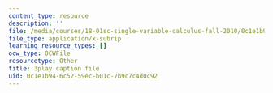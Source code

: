 ```yaml
---
content_type: resource
description: ''
file: /media/courses/18-01sc-single-variable-calculus-fall-2010/0c1e1b946c5259ecb01c7b9c7c4d0c92_FK1n3TVQIhc.vtt
file_type: application/x-subrip
learning_resource_types: []
ocw_type: OCWFile
resourcetype: Other
title: 3play caption file
uid: 0c1e1b94-6c52-59ec-b01c-7b9c7c4d0c92
---
```

